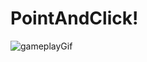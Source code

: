 # PointAndClick!


![gameplayGif](https://user-images.githubusercontent.com/83986916/159083571-3385f7ad-d2c3-4e25-9df3-bae49eae5af4.gif)
